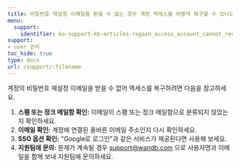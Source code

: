 ```yaml
---
title: 비밀번호 재설정 이메일을 받을 수 없는 경우 계정 엑세스를 어떻게 복구할 수 있나요?
menu:
  support:
    identifier: ko-support-kb-articles-regain_access_account_cannot_receive_password_reset_email
support:
- user 관리
toc_hide: true
type: docs
url: /support/:filename
---
```


계정의 비밀번호 재설정 이메일을 받을 수 없어 엑세스를 복구하려면 다음을 참고하세요.

1. **스팸 또는 정크 메일함 확인:** 이메일이 스팸 또는 정크 메일함으로 분류되지 않았는지 확인하세요.
2. **이메일 확인:** 계정에 연결된 올바른 이메일 주소인지 다시 확인하세요.
3. **SSO 옵션 확인:** "Google로 로그인"과 같은 서비스가 제공된다면 사용해 보세요.
4. **지원팀에 문의:** 문제가 계속될 경우 support@wandb.com 으로 사용자명과 이메일을 함께 보내 지원팀에 문의하세요.